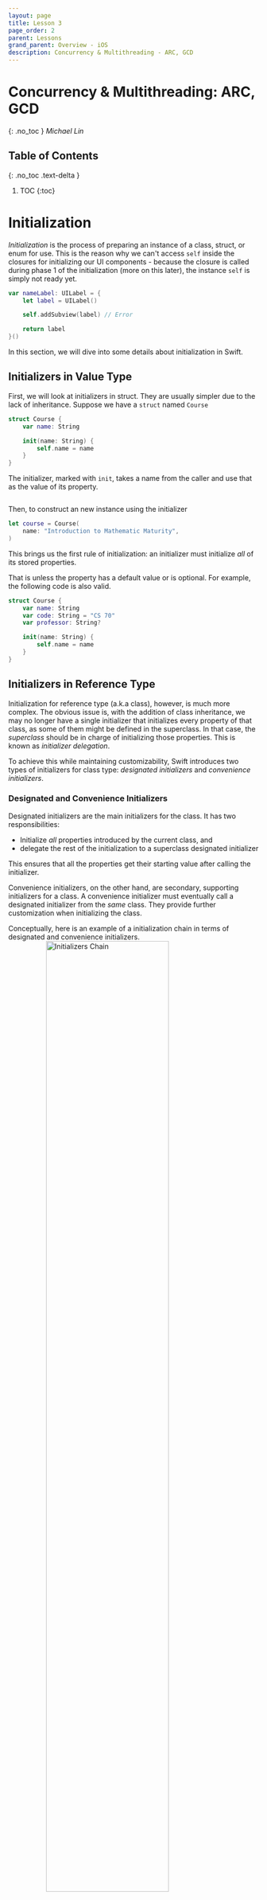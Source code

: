 ```yaml
---
layout: page
title: Lesson 3
page_order: 2
parent: Lessons
grand_parent: Overview - iOS
description: Concurrency & Multithreading - ARC, GCD
---
```


# Concurrency & Multithreading: ARC, GCD
{: .no_toc }
*Michael Lin*

## Table of Contents
{: .no_toc .text-delta }

1. TOC
{:toc}

# Initialization

*Initialization* is the process of preparing an instance of a class, struct, or enum for use. This is the reason why we can't access `self` inside the closures for initializing our UI components - because the closure is called during phase 1 of the initialization (more on this later), the instance `self` is simply not ready yet. 

```swift
var nameLabel: UILabel = {
    let label = UILabel()

    self.addSubview(label) // Error

    return label
}()
```

In this section, we will dive into some details about initialization in Swift.

## Initializers in Value Type

First, we will look at initializers in struct. They are usually simpler due to the lack of inheritance. Suppose we have a `struct` named `Course`

```swift
struct Course {
    var name: String

    init(name: String) {
        self.name = name
    }
}
```

The initializer, marked with `init`, takes a name from the caller and use that as the value of its property.

```swift

```

Then, to construct an new instance using the initializer 

```swift
let course = Course(
    name: "Introduction to Mathematic Maturity",
)
```

This brings us the first rule of initialization: an initializer must initialize _all_ of its stored properties.

That is unless the property has a default value or is optional. For example, the following code is also valid.
```swift
struct Course {
    var name: String
    var code: String = "CS 70"
    var professor: String?

    init(name: String) {
        self.name = name
    }
}
```

## Initializers in Reference Type

Initialization for reference type (a.k.a class), however, is much more complex. The obvious issue is, with the addition of class inheritance, we may no longer have a single initializer that initializes every property of that class, as some of them might be defined in the superclass. In that case, the *superclass* should be in charge of initializing those properties. This is known as *initializer delegation*. 

To achieve this while maintaining customizability, Swift introduces two types of initializers for class type: *designated initializers* and *convenience initializers*.

### Designated and Convenience Initializers

Designated initializers are the main initializers for the class. It has two responsibilities: 
- Initialize *all* properties introduced by the current class, and
- delegate the rest of the initialization to a superclass designated initializer

This ensures that all the properties get their starting value after calling the initializer.

Convenience initializers, on the other hand, are secondary, supporting initializers for a class. A convenience initializer must eventually call a designated initializer from the *same* class. They provide further customization when initializing the class.

Conceptually, here is an example of a initialization chain in terms of designated and convenience initializers.
<img src="https://docs.swift.org/swift-book/_images/initializerDelegation02_2x.png"
    alt="Initializers Chain"
    style="width: 70%; display: block; margin: auto;" />

To put this together in code, here we have a class `Person`, and a subclass `Student` which inherit from `Person`. The two initializers, marked only with `init`, are designated initializers.

```swift
class Person {
    var id: String
    var name: String

    init(id: String, name: String) {
        self.id = id
        self.name = name
    }
}

class Student: Person {
    /**
    *  1 - Freshman, 2 - Sophomore, 3 - Junior, 4 - Senior
    */
    var year: Int

    init(withID id: String, name: String, year: Int) {
        self.year = year
        super.init(id: id, name: name)
    }
}
```

Note that in the `Student` initializer we need to initialize `self.year` before calling its superclass initializer.

Then we realize it would be nice if our initializers can accept year as string as well. We can easily achieve this using a convenience initializer.

```swift
extension Student {
    convenience init(withID id: String, name: String, year: String) {
        var yearNum = -1
        switch year {
        case "Freshman": yearNum = 1
        case "Sophomore": yearNum = 2
        case "Junior": yearNum = 3
        case "Senior": yearNum = 4
        default: yearNum = -1
        }
        
        self.init(withID: id, name: name, year: yearNum)
    }
}
```

Notice that we are not wasting any code here. We are calling `self.init` with the integer year as if it was passed down from the caller. The only thing new is the logic that converts year from a string to integer.

### Two-Phase Initialization

Now, because as we saw properties are initialized in different places depending on where they were defined, certain rules are needed in order to prevent them from being accessed before they are initialized. Swift does this by following a *two-phase initialization process*. In the first phase, Swift works its way up the initializers chain and initializes every stored property. After that's done, in the second phase, the program returns back from the top of the chain, and each initializer is given the opportunity to customize its stored properties even further before the instance is returned.

This dictates where the superclass can be called, and when we can read or write to a certain properties.

```swift
init(withID id: String, name: String, year: Int) {
    /* First Phase Start */
    self.year = year
    super.init(id: id, name: name)
    
    /* Second Phase Start*/
}

convenience init?(withID id: String, name: String, year: String) {
    /* First Phase Start*/
    guard let year = Year(rawValue: year.lowercased()) else { return nil }
    guard let yearNum = Year.allCases.lastIndex(of: year) else { return nil }
    
    self.init(withID: id, name: name, year: yearNum)
    /* Second Phase Start*/
}
```

There are much more details about two phase init than what we can cover. But for us, the biggest difference between the two phases is the availability of `self`. In the first phase, the use of `self` is very limited, and can only be used inside the designated initializers to assign value to a stored property introduced in the class. For example, the following use of `self` is not allowed even if it might seem harmless.

```swift
convenience init?(withID id: String, name: String, year: String) {
    /* ... */
    self.year = yearNum
    self.init(withID: id, name: name, year: yearNum)
}
```

In the second phase, these restrictions are removed and you can alter property values and even call instance methods using `self`.

By doing so, we can prevent property values from being used before they are initialized, while still giving flexibility to the initialization process.

# Automatic Reference Counting
You can think of *Automatic Reference Counting* (ARC) as the garbage collector in Swift. It is a framework used to track and manage the memory of your app. 

As you may already know by now, classes in Swift are passed by reference. That means when you initialize a class instance, the runtime allocates a chunk of memory in a special location known as *heap*, and returns to you a reference pointing to that chunk of memory. You can duplicate or move or pass that pointer around any way you like, but the physical instance of the class is always going to be in the _same_ location in memory. This helps keep passing class instances lightweight as it only involves copying the pointers. 

However, when the instance is no longer being used it needs to be released from memory. Otherwise they would slowly build up until our memory is full. In lower level programming language such as C, this needs to be done manually by explicitly calling some special functions. But that can cause a lot of pain as we will need to keep track of every instance we create (You will learn more about this in 61C).

Therefore, modern languages like Java and Go use a GC (Garbage Collection) runtime to automatically detect and destroy instance that are no longer usable. But they come with a much higher memory and performance overhead.

ARC is somewhere in between. It's not as memory/performance intensive as GC, and yet it still clean up unusable memory with the exception of retain cycle (explained later). It works by tracking the number of pointers referencing an object, and mark the object for deallocation when the count reaches zero.

## Reference Cycle

As we mentioned, this lightweight solution has a draw back. Consider the following classes
```swift
class Foo {
    var bar: Bar?
    init() { self.bar = Bar(foo: self) }
}

class Bar {
    var foo: Foo
    init(foo: Foo) { self.foo = foo }
}

var foo: Foo? = Foo()
foo = nil
```
The variable `bar` is declared as optional because it has to be initialized in phase two rather than phase one.

You will notice that once initialized, `foo` holds a reference to a `Bar` instance, which also has a reference to `foo`. Then when we discard the reference to `foo` by saying `foo = nil`, the Foo and Bar instances will still have one reference pointing to each other. As a result, they will never be collected by the ARC despite that there's technically no way for us to use the two instances anymore. This is known as a *reference cycle*.
<img src="https://miro.medium.com/max/1200/1*vcxS3Q1sR1ylrb1a7308dw.png"
    alt="Reference Cycle"
    style="width: 90%; display: block; margin: auto;" />


## Strong and Weak References

So how do we solve this? Fortunately, it is relatively straightforward, we just have to be careful. It turns out that there are two kinds of references: *strong references* and *weak references*, and the ARC only cares about the strong references. That is, when it counts, it **only** counts the strong references to determine whether to deallocate an instance. Variables use strong references by default, and we need to explicitly declare them using the `weak` keyword if we are going to use weak references.

```swift
class Foo {
    var bar: Bar?
    init() { self.bar = Bar(foo: self) }
}

class Bar {
    weak var foo: Foo?
    init(foo: Foo) { self.foo = foo }
}

var foo: Foo? = Foo()
foo = nil
```

When we run `foo = nil`, the instance `foo` will have zero strong reference, so it will be deallocated first. After that, without the `bar` variable in `foo` pointing to `bar`, the `bar` instance will also have zero strong reference, causing it to be collected as well.

However, there is one little side effect: because the variable using weak reference can not guarantee to be pointing to a valid instance, it has to be declared as an optional.

# Grand Central Dispatch

Everything we've learned so far is executed linearly in a place known as the *main thread*. The name *thread* comes from the fact that instructions are lined up to be executed one by one, and the previous line has to finish first in order for the program to move on to the next line. This is oftentimes preferable as our next line may be dependent on the results of the previous lines. 

The *main thread* is used for all UI updates such as the scrolling effect of the collection view in *Pokédex*.

However, if an instruction takes too long to execute, the entire thread would just freeze. This is known as *blocking*. Blocking can be a big issue when you are executing an expensive operation or during a network request. Since these operations may take a long time to finish, if we do it on the *main thread*, our UI would become completely unresponsive during that time.

```swift
guard let url = URL(string: "image_source_url") else { return }
guard let data = try? Data(contentsOf: url) else { return }
cell.imageView.image = UIImage(data: data)
```

If you try this with your collection view cells in Pokédex, you should see your app getting "choppy" when scrolling - they are the effect of fetching data on the main queue.

The solution is GCD (Grand Central Dispatch), a framework that facilitates multithreading in Swift and Objective-C.

<img src="https://cdn.arstechnica.net/wp-content/uploads/2009/09/grandcentral1.png"
    alt="Grand Central Dispatch"
    style="width: 300px; display: block; margin: auto;" />

In other languages you might've learned such as Python or Java, programmers typically have to spawn in and manage these threads themselves. But spawning new threads on the run is expensive, and managing them can be quite tricky and tedious (see [this](https://developer.apple.com/library/archive/documentation/Cocoa/Conceptual/Multithreading/CreatingThreads/CreatingThreads.html) prehistoric doc, they are what you will have to do to parallelize your program in the pre-GCD era). Therefore, the engineers at Apple developed a solution using a centralized dispatch system, and here is a simplified version of how it works:

Instead of spawning the threads ourselves, they are created and managed by the framework. In return, GCD gives us access to two types of globally available dispatch queues: the main queue and the global queues. So whenever we need to run a task, we send it to one of the queues, and it will then dispatch it to the appropriate threads. You can create your own dispatch queue if you want, but we will not get into that in the training program.

## Main Dispatch Queue

The main dispatch queue is a globally available serial queue that executes tasks on the application’s main thread. It is a *serial queue*, meaning that all tasks will be executed in the order which they were added to the queue. This is where all of our code is executed by default. All UI-related code _must_ happen on this thread, so as we said, you want to be careful not to block your main queue with time-expensive tasks. You can access the main queue using `DispatchQueue.main`.

## Global Dispatch Queues

Unlike the main queue which is backed by only one queue and one thread, there're four built-in global queues available to use, and each of them manages a pool of threads. Global queues are *concurrent queues*, meaning that even though tasks are still started in the order in which they were added to the queue, the queue can execute multiple tasks at once.

The four predefined global queues are identified by their *Quality of Service* (QoS), and can be accessed by calling `DispatchQueue.global(qos:)`. GCD uses QoS to adjust tasks priority and maintains a balance between performance and energy efficiency. The four QoS identifiers are:

- `.userInteractive`: Tasks related to interacting with the user, such as operating on the main thread or refreshing the UI. If the operation doesn't happen quickly, the user interface may appear frozen. This QoS class has the highest priority among the four.
- `.userInitiated`: Tasks that the user initiated and requires immediate results, such as opening a saved document. Tasks in `.userInteractive` and `.userInitiated` should always be almost instantaneous.
- `.utility`: Tasks that may take some time to complete (a few seconds to a few minutes). An example would be downloading data from a remote source.
- `.background`: Tasks that operate in the background and aren't visible to the user, such as indexing, synchronizing, and backups. 

## Async vs. Sync

When sending tasks to a dispatch queue, you can choose whether the tasks are executed *synchronously* or *asynchronously*. Asynchronous task will not block program execution at the call site. In other word, the caller does not wait for the async task to return. Crucially, this is not to be confused with the blocking effect on the main thread. Async or sync have almost no effect on the queue actually executing the task, it only impact the caller and its transfer of control. A task sent to the main queue will still block even though it's async. 

This video will walk you through the difference between sync and async using an example of loading a `UIImage`

<div class="video-wrapper">
<iframe src="https://www.youtube.com/embed/5V90-TzPdqU" frameborder="0" allow="accelerometer; autoplay; clipboard-write; encrypted-media; gyroscope; picture-in-picture" allowfullscreen></iframe>
</div>